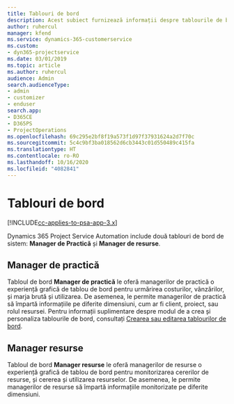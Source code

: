 ```yaml
---
title: Tablouri de bord
description: Acest subiect furnizează informații despre tablourile de bord de raportare care sunt incluse în Dynamics 365 Project Service Automation.
author: ruhercul
manager: kfend
ms.service: dynamics-365-customerservice
ms.custom:
- dyn365-projectservice
ms.date: 03/01/2019
ms.topic: article
ms.author: ruhercul
audience: Admin
search.audienceType:
- admin
- customizer
- enduser
search.app:
- D365CE
- D365PS
- ProjectOperations
ms.openlocfilehash: 69c295e2bf8f19a573f1d97f37931624a2d7f70c
ms.sourcegitcommit: 5c4c9bf3ba018562d6cb3443c01d550489c415fa
ms.translationtype: HT
ms.contentlocale: ro-RO
ms.lasthandoff: 10/16/2020
ms.locfileid: "4082841"
---
```

# <a name="dashboards"></a>Tablouri de bord

[!INCLUDE[cc-applies-to-psa-app-3.x](../includes/cc-applies-to-psa-app-3x.md)]

Dynamics 365 Project Service Automation include două tablouri de bord de sistem: **Manager de Practică** și **Manager de resurse**.

## <a name="practice-manager"></a>Manager de practică 

Tabloul de bord **Manager de practică** le oferă managerilor de practică o experiență grafică de tablou de bord pentru urmărirea costurilor, vânzărilor, și marja brută și utilizarea. De asemenea, le permite managerilor de practică să împartă informațiile pe diferite dimensiuni, cum ar fi client, proiect, sau rolul resursei. Pentru informații suplimentare despre modul de a crea și personaliza tablourile de bord, consultați [Crearea sau editarea tablourilor de bord](https://docs.microsoft.com/dynamics365/customerengagement/on-premises/customize/create-edit-dashboards).

## <a name="resource-manager"></a>Manager resurse 

Tabloul de bord **Manager resurse** le oferă managerilor de resurse o experiență grafică de tablou de bord pentru monitorizarea cererilor de resurse, și cererea și utilizarea resurselor. De asemenea, le permite managerilor de resurse să împartă informațiile monitorizate pe diferite dimensiuni.
